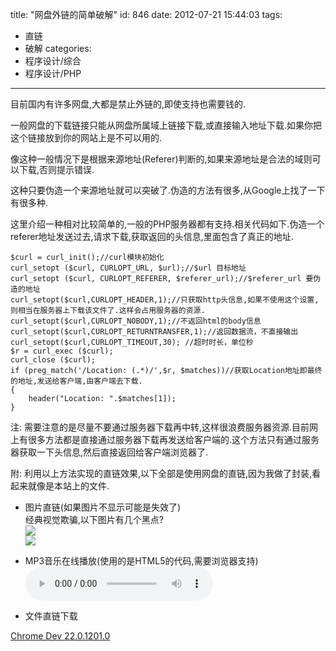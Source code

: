 title: "网盘外链的简单破解"
id: 846
date: 2012-07-21 15:44:03
tags: 
- 直链
- 破解
categories: 
- 程序设计/综合
- 程序设计/PHP
---

目前国内有许多网盘,大都是禁止外链的,即使支持也需要钱的.

一般网盘的下载链接只能从网盘所属域上链接下载,或直接输入地址下载.如果你把这个链接放到你的网站上是不可以用的.

像这种一般情况下<span style="line-height: 16px;">是根据来源地址(Referer)判断的,如果来源地址是合法的域则可以下载,否则提示错误.</span>

这种只要伪造一个来源地址就可以突破了.伪造的方法有很多,从Google上找了一下有很多种.

这里介绍一种相对比较简单的,一般的PHP服务器都有支持.相关代码如下.伪造一个referer地址发送过去,请求下载,获取返回的头信息,里面包含了真正的地址.

```
$curl = curl_init();//curl模块初始化
curl_setopt ($curl, CURLOPT_URL, $url);//$url 目标地址
curl_setopt ($curl, CURLOPT_REFERER, $referer_url);//$referer_url 要伪造的地址
curl_setopt($curl,CURLOPT_HEADER,1);//只获取http头信息,如果不使用这个设置,则相当在服务器上下载该文件了.这样会占用服务器的资源.
curl_setopt($curl,CURLOPT_NOBODY,1);//不返回html的body信息  
curl_setopt($curl,CURLOPT_RETURNTRANSFER,1);//返回数据流，不直接输出  
curl_setopt($curl,CURLOPT_TIMEOUT,30); //超时时长，单位秒
$r = curl_exec ($curl);
curl_close ($curl);
if (preg_match('/Location: (.*)/',$r, $matches))//获取Location地址即最终的地址,发送给客户端,由客户端去下载.
{
	header("Location: ".$matches[1]);
}
```

注: 需要注意的是尽量不要通过服务器下载再中转,这样很浪费服务器资源.目前网上有很多方法都是直接通过服务器下载再发送给客户端的.这个方法只有通过服务器获取一下头信息,然后直接返回给客户端浏览器了.

附: 利用以上方法实现的直链效果,以下全部是使用网盘的直链,因为我做了封装,看起来就像是本站上的文件.

*   图片直链(如果图片不显示可能是失效了)  
    经典视觉欺骗,以下图片有几个黑点?  
    ![](http://d.chenall.net/0/c05l7vhroi/几个黑点.jpg)  
    ![](http://d.chenall.net/0/c05l7vhroi/左右脑冲突.jpg)  

*   MP3音乐在线播放(使用的是HTML5的代码,需要浏览器支持)  
    <audio autoplay="autoplay" controls="controls" loop="loop"><source src="http://d.chenall.net/0/c05l7vhroi/05我的快乐.mp3" type="audio/mpeg"/><source src="http://d.chenall.net/0/c05l7vhroi/爱情总在幻灭时最美.mp3" type="audio/mpeg"/> 你的浏览器不给力呀，要支持html5的才行喔。建议试试chrome。 </audio>

*   文件直链下载

   [Chrome Dev 22.0.1201.0](http://d.chenall.net/0/c08k4wpqad/1/)
